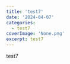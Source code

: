 ```yaml
---
title: 'test7'
date: '2024-04-07'
categories:
  - test7
coverImage: 'None.png'
excerpt: test7
---
```


test7
